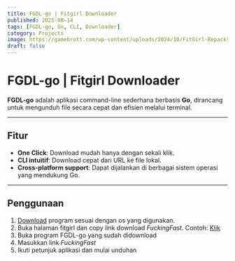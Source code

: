 ```yaml
---
title: FGDL-go | Fitgirl Downloader
published: 2025-08-14
tags: [FGDL-go, Go, CLI, Downloader]
category: Projects
image: https://gamebrott.com/wp-content/uploads/2024/10/FitGirl-Repacks-Masuk-Dalam-Ancaman-Utama-Pembajakan-oleh-Perusahaan-Video-Game-Besar-Header-jpg-750x375.webp
draft: false
---
```


# FGDL-go | Fitgirl Downloader

**FGDL-go** adalah aplikasi command-line sederhana berbasis **Go**, dirancang untuk mengunduh file secara cepat dan efisien melalui terminal. 

---

##  Fitur
-  **One Click**: Download mudah hanya dengan sekali klik.
-  **CLI intuitif**: Download cepat dari URL ke file lokal.
-  **Cross-platform support**: Dapat dijalankan di berbagai sistem operasi yang mendukung Go.

---

##  Penggunaan
1. [Download](https://github.com/dickymuliafiqri/FGDL-go/releases) program sesuai dengan os yang digunakan.
2. Buka halaman fitgirl dan copy link download *FuckingFast*. Contoh: [Klik](https://paste.fitgirl-repacks.site/?20938a728783d1f9#FdD9ZtNDehG9YvQk5YYwb9PpADEN2WnYshpbA83VjZnA)
3. Buka program FGDL-go yang sudah didownload
4. Masukkan link *FuckingFast*
5. Ikuti petunjuk aplikasi dan mulai unduhan